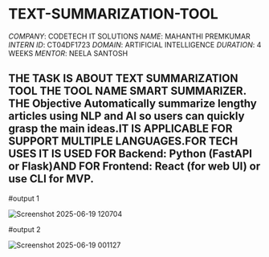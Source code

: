 # TEXT-SUMMARIZATION-TOOL
*COMPANY*: CODETECH IT SOLUTIONS
*NAME*: MAHANTHI PREMKUMAR
*INTERN ID*: CT04DF1723
*DOMAIN*: ARTIFICIAL INTELLIGENCE
*DURATION*: 4 WEEKS
*MENTOR*: NEELA SANTOSH

  ## THE TASK IS ABOUT TEXT SUMMARIZATION TOOL THE TOOL NAME SMART SUMMARIZER. THE Objective Automatically summarize lengthy articles using NLP and AI so users can quickly grasp the main ideas.IT IS APPLICABLE FOR SUPPORT MULTIPLE LANGUAGES.FOR TECH USES IT IS USED FOR Backend: Python (FastAPI or Flask)AND FOR Frontend: React (for web UI) or use CLI for MVP.


#output 1

![Screenshot 2025-06-19 120704](https://github.com/user-attachments/assets/82ffc294-2bef-4d90-b51d-c103244fc5bc)

#output 2

![Screenshot 2025-06-19 001127](https://github.com/user-attachments/assets/d8f2da73-b9e0-417a-845f-597219c91ba9)

